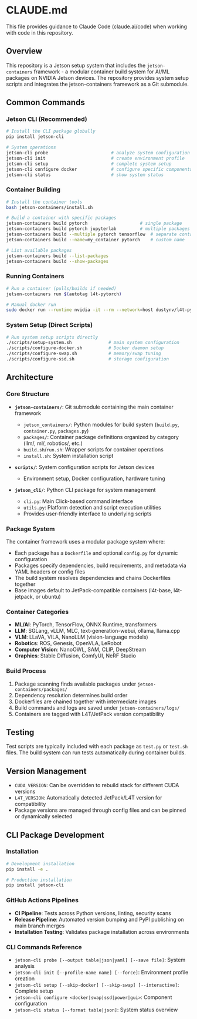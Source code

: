 # CLAUDE.md

This file provides guidance to Claude Code (claude.ai/code) when working with code in this repository.

## Overview

This repository is a Jetson setup system that includes the `jetson-containers` framework - a modular container build system for AI/ML packages on NVIDIA Jetson devices. The repository provides system setup scripts and integrates the jetson-containers framework as a Git submodule.

## Common Commands

### Jetson CLI (Recommended)
```bash
# Install the CLI package globally
pip install jetson-cli

# System operations
jetson-cli probe                        # analyze system configuration
jetson-cli init                         # create environment profile
jetson-cli setup                        # complete system setup
jetson-cli configure docker             # configure specific components
jetson-cli status                       # show system status
```

### Container Building
```bash
# Install the container tools
bash jetson-containers/install.sh

# Build a container with specific packages
jetson-containers build pytorch                    # single package
jetson-containers build pytorch jupyterlab         # multiple packages chained
jetson-containers build --multiple pytorch tensorflow  # separate containers
jetson-containers build --name=my_container pytorch    # custom name

# List available packages
jetson-containers build --list-packages
jetson-containers build --show-packages
```

### Running Containers
```bash
# Run a container (pulls/builds if needed)
jetson-containers run $(autotag l4t-pytorch)

# Manual docker run
sudo docker run --runtime nvidia -it --rm --network=host dustynv/l4t-pytorch:r36.2.0
```

### System Setup (Direct Scripts)
```bash
# Run system setup scripts directly
./scripts/setup-system.sh              # main system configuration
./scripts/configure-docker.sh          # Docker daemon setup
./scripts/configure-swap.sh            # memory/swap tuning
./scripts/configure-ssd.sh             # storage configuration
```

## Architecture

### Core Structure
- **`jetson-containers/`**: Git submodule containing the main container framework
  - `jetson_containers/`: Python modules for build system (`build.py`, `container.py`, `packages.py`)
  - `packages/`: Container package definitions organized by category (llm/, ml/, robotics/, etc.)
  - `build.sh`/`run.sh`: Wrapper scripts for container operations
  - `install.sh`: System installation script

- **`scripts/`**: System configuration scripts for Jetson devices
  - Environment setup, Docker configuration, hardware tuning

- **`jetson_cli/`**: Python CLI package for system management
  - `cli.py`: Main Click-based command interface
  - `utils.py`: Platform detection and script execution utilities
  - Provides user-friendly interface to underlying scripts

### Package System
The container framework uses a modular package system where:
- Each package has a `Dockerfile` and optional `config.py` for dynamic configuration
- Packages specify dependencies, build requirements, and metadata via YAML headers or config files
- The build system resolves dependencies and chains Dockerfiles together
- Base images default to JetPack-compatible containers (l4t-base, l4t-jetpack, or ubuntu)

### Container Categories
- **ML/AI**: PyTorch, TensorFlow, ONNX Runtime, transformers
- **LLM**: SGLang, vLLM, MLC, text-generation-webui, ollama, llama.cpp
- **VLM**: LLaVA, VILA, NanoLLM (vision-language models)
- **Robotics**: ROS, Genesis, OpenVLA, LeRobot
- **Computer Vision**: NanoOWL, SAM, CLIP, DeepStream
- **Graphics**: Stable Diffusion, ComfyUI, NeRF Studio

### Build Process
1. Package scanning finds available packages under `jetson-containers/packages/`
2. Dependency resolution determines build order
3. Dockerfiles are chained together with intermediate images
4. Build commands and logs are saved under `jetson-containers/logs/`
5. Containers are tagged with L4T/JetPack version compatibility

## Testing
Test scripts are typically included with each package as `test.py` or `test.sh` files. The build system can run tests automatically during container builds.

## Version Management
- `CUDA_VERSION`: Can be overridden to rebuild stack for different CUDA versions
- `L4T_VERSION`: Automatically detected JetPack/L4T version for compatibility
- Package versions are managed through config files and can be pinned or dynamically selected

## CLI Package Development

### Installation
```bash
# Development installation
pip install -e .

# Production installation
pip install jetson-cli
```

### GitHub Actions Pipelines
- **CI Pipeline**: Tests across Python versions, linting, security scans
- **Release Pipeline**: Automated version bumping and PyPI publishing on main branch merges
- **Installation Testing**: Validates package installation across environments

### CLI Commands Reference
- `jetson-cli probe [--output table|json|yaml] [--save file]`: System analysis
- `jetson-cli init [--profile-name name] [--force]`: Environment profile creation  
- `jetson-cli setup [--skip-docker] [--skip-swap] [--interactive]`: Complete setup
- `jetson-cli configure <docker|swap|ssd|power|gui>`: Component configuration
- `jetson-cli status [--format table|json]`: System status overview
